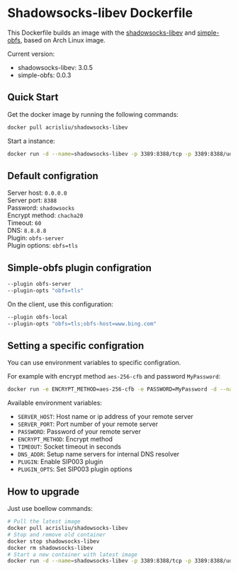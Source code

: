 # Shadowsocks-libev Dockerfile
This Dockerfile builds an image with the [shadowsocks-libev](https://github.com/shadowsocks/shadowsocks-libev/) and [simple-obfs](https://github.com/shadowsocks/simple-obfs), based on Arch Linux image.

Current version:
- shadowsocks-libev: 3.0.5
- simple-obfs: 0.0.3


## Quick Start

Get the docker image by running the following commands:

```bash
docker pull acrisliu/shadowsocks-libev
```

Start a instance:

```bash
docker run -d --name=shadowsocks-libev -p 3389:8388/tcp -p 3389:8388/udp --restart=always acrisliu/shadowsocks-libev
```


## Default configration

Server host: `0.0.0.0`  
Server port: `8388`  
Password: `shadowsocks`  
Encrypt method: `chacha20`  
Timeout: `60`  
DNS: `8.8.8.8`  
Plugin: `obfs-server`  
Plugin options: `obfs=tls`  


## Simple-obfs plugin configration

```bash
--plugin obfs-server
--plugin-opts "obfs=tls"
```

On the client, use this configuration:

```bash
--plugin obfs-local
--plugin-opts "obfs=tls;obfs-host=www.bing.com"
```


## Setting a specific configration

You can use environment variables to specific configration.

For example with encrypt method `aes-256-cfb` and password `MyPassword`:

```bash
docker run -e ENCRYPT_METHOD=aes-256-cfb -e PASSWORD=MyPassword -d --name=shadowsocks-libev -p 3389:8388/tcp -p 3389:8388/udp --restart=always acrisliu/shadowsocks-libev
```

Available environment variables:

- `SERVER_HOST`: Host name or ip address of your remote server
- `SERVER_PORT`: Port number of your remote server
- `PASSWORD`: Password of your remote server
- `ENCRYPT_METHOD`: Encrypt method
- `TIMEOUT`: Socket timeout in seconds
- `DNS_ADDR`: Setup name servers for internal DNS resolver
- `PLUGIN`: Enable SIP003 plugin
- `PLUGIN_OPTS`: Set SIP003 plugin options


## How to upgrade

Just use boellow commands:

```bash
# Pull the latest image
docker pull acrisliu/shadowsocks-libev
# Stop and remove old container
docker stop shadowsocks-libev
docker rm shadowsocks-libev
# Start a new container with latest image
docker run -d --name=shadowsocks-libev -p 3389:8388/tcp -p 3389:8388/udp --restart=always acrisliu/shadowsocks-libev
```

